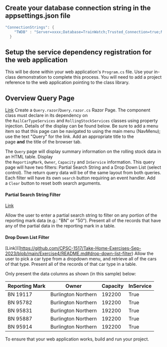 ```table-of-contents
```
## Create your database connection string in the appsettings.json file

~~~c#
"ConnectionStrings": {
    "TWDB" : "Server=xxxx;Database=TrainWatch;Trusted_Connection=true;MultipleActiveResultSets=true"
  }
~~~
## Setup the service dependency registration for the web application
This will be done within your web application's `Program.cs` file. Use your in-class demonstration to complete this process. You will need to add a project reference to the web application pointing to the class library.

## Overview Query Page
[Link](https://github.com/CPSC-1517/Take-Home-Exercises-Sep-2023/blob/main/Exercise4/README.md#overview-query-page)
Create a `Query.razor`/`Query.razor.cs` Razor Page. The component class must declare in its dependency on the `RailCarTypeServices` and `RollingStockServices` classes using property injection. Details of the display can be found below. Be sure to add a menu item so that this page can be navigated to using the main menu (NavMenu); use the text "Query" for the link. Add an appropriate title to the page **and** the title of the browser tab.

The `Query` page will display summary information on the rolling stock data in an HTML table. Display the `ReportingMark`, `Owner`, `Capacity` and `InService` information. This query page will have two filters: Partial Search String and a Drop Down List (select control). The return query data will be of the same layout from both queries. Each filter will have its own `search` button requiring an event handler. Add a `Clear` button to reset both search arguments.

#### Partial Search String Filter
[Link](https://github.com/CPSC-1517/Take-Home-Exercises-Sep-2023/blob/main/Exercise4/README.md#partial-search-string-filter)

Allow the user to enter a partial search string to filter on any portion of the reporting mark data (e.g.: "BN" or "50"). Present all of the records that have any of the partial data in the reporting mark in a table.

#### Drop Down List Filter
[Link]((https://github.com/CPSC-1517/Take-Home-Exercises-Sep-2023/blob/main/Exercise4/README.md#drop-down-list-filter)
Allow the user to pick a car type from a dropdown menu, and retrieve all of the cars of that type. Present all of the records of that car type in a table.

Only present the data columns as shown (in this sample) below:

|Reporting Mark|Owner|Capacity|InService|
|---|---|---|---|
|BN 19117|Burlington Northern|192200|True|
|BN 95782|Burlington Northern|192200|True|
|BN 95831|Burlington Northern|192200|True|
|BN 95887|Burlington Northern|192200|True|
|BN 95914|Burlington Northern|192200|True|

To ensure that your web application works, build and run your project.